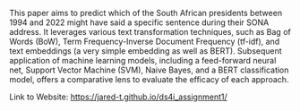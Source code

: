 This paper aims to predict which of the South African presidents between 1994 and 2022 might have said a specific sentence during their SONA address. It leverages various text transformation techniques, such as Bag of Words (BoW), Term Frequency-Inverse Document Frequency (tf-idf), and text embeddings (a very simple embedding as well as BERT). Subsequent application of machine learning models, including a feed-forward neural net, Support Vector Machine (SVM), Naive Bayes, and a BERT classification model, offers a comparative lens to evaluate the efficacy of each approach.

Link to Website: https://jared-t.github.io/ds4i_assignment1/